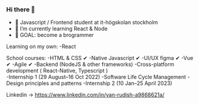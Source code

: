 ### Hi there 👋
- 🔭 Javascript / Frontend student at it-högskolan stockholm
- 🌱 I’m currently learning React & Node
- 🥅 GOAL: become a brogrammer 

Learning on my own: 
-React 

School courses:
-HTML & CSS ✔
-Native Javascript ✔
-UI/UX figma ✔
-Vue ✔
-Agile ✔
-Backend (NodeJS & other frameworks) 
-Cross-platform development ( React-Native, Typescript )  
-Internship 1 (29 August–16 Oct 2022) 
-Software Life Cycle Management
-Design principles and patterns
-Internship 2 (10 Jan–25 April 2023)

Linkedin -> https://www.linkedin.com/in/yan-rudish-a9868621a/







